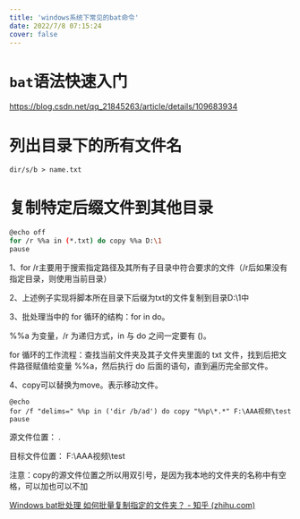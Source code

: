 ```yaml
---
title: 'windows系统下常见的bat命令'
date: 2022/7/8 07:15:24
cover: false
---
```


# `bat`语法快速入门

https://blog.csdn.net/qq_21845263/article/details/109683934

# 列出目录下的所有文件名

```
dir/s/b > name.txt
```

# 复制特定后缀文件到其他目录

```bash
@echo off
for /r %%a in (*.txt) do copy %%a D:\1
pause
```

1、for /r主要用于搜索指定路径及其所有子目录中符合要求的文件（/r后如果没有指定目录，则使用当前目录）

2、上述例子实现将脚本所在目录下后缀为txt的文件复制到目录D:\1中

3、批处理当中的 for 循环的结构：for   in   do。

%%a 为变量，/r 为递归方式，in 与 do 之间一定要有 ()。

for 循环的工作流程：查找当前文件夹及其子文件夹里面的 txt 文件，找到后把文件路径赋值给变量 %%a，然后执行 do 后面的语句，直到遍历完全部文件。

4、copy可以替换为move。表示移动文件。

```
@echo
for /f "delims=" %%p in ('dir /b/ad') do copy "%%p\*.*" F:\AAA视频\test
pause
```

源文件位置：     *.*

目标文件位置：  F:\AAA视频\test

注意：copy的源文件位置之所以用双引号，是因为我本地的文件夹的名称中有空格，可以加也可以不加

[Windows bat批处理 如何批量复制指定的文件夹？ - 知乎 (zhihu.com)](https://www.zhihu.com/question/480662243/answer/2073356686)


































